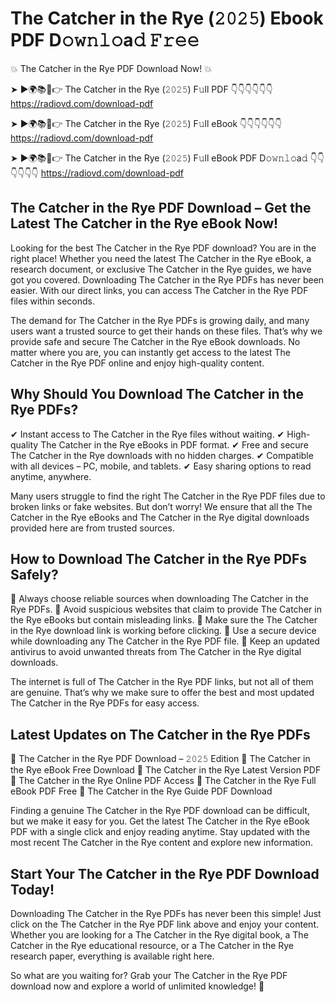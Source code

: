 # The Catcher in the Rye (𝟸𝟶𝟸𝟻) Ebook PDF D𝚘𝚠𝚗𝚕𝚘a𝚍 𝙵𝚛𝚎𝚎

💥 The Catcher in the Rye PDF Download Now! 💥

➤ ►🌍📚📱👉 The Catcher in the Rye (𝟸𝟶𝟸𝟻) F𝚞ll PDF 👇👇👇👇👇👇
https://radiovd.com/download-pdf

➤ ►🌍📚📱👉 The Catcher in the Rye (𝟸𝟶𝟸𝟻) F𝚞ll eBook 👇👇👇👇👇👇
https://radiovd.com/download-pdf

➤ ►🌍📚📱👉 The Catcher in the Rye (𝟸𝟶𝟸𝟻) F𝚞ll eBook PDF D𝚘𝚠𝚗𝚕𝚘a𝚍 👇👇👇👇👇👇
https://radiovd.com/download-pdf

## The Catcher in the Rye PDF Download – Get the Latest The Catcher in the Rye eBook Now!

Looking for the best The Catcher in the Rye PDF download? You are in the right place! Whether you need the latest The Catcher in the Rye eBook, a research document, or exclusive The Catcher in the Rye guides, we have got you covered. Downloading The Catcher in the Rye PDFs has never been easier. With our direct links, you can access The Catcher in the Rye PDF files within seconds.

The demand for The Catcher in the Rye PDFs is growing daily, and many users want a trusted source to get their hands on these files. That’s why we provide safe and secure The Catcher in the Rye eBook downloads. No matter where you are, you can instantly get access to the latest The Catcher in the Rye PDF online and enjoy high-quality content.

## Why Should You Download The Catcher in the Rye PDFs?

✔ Instant access to The Catcher in the Rye files without waiting.
✔ High-quality The Catcher in the Rye eBooks in PDF format.
✔ Free and secure The Catcher in the Rye downloads with no hidden charges.
✔ Compatible with all devices – PC, mobile, and tablets.
✔ Easy sharing options to read anytime, anywhere.

Many users struggle to find the right The Catcher in the Rye PDF files due to broken links or fake websites. But don’t worry! We ensure that all the The Catcher in the Rye eBooks and The Catcher in the Rye digital downloads provided here are from trusted sources.

## How to Download The Catcher in the Rye PDFs Safely?

📌 Always choose reliable sources when downloading The Catcher in the Rye PDFs.
📌 Avoid suspicious websites that claim to provide The Catcher in the Rye eBooks but contain misleading links.
📌 Make sure the The Catcher in the Rye download link is working before clicking.
📌 Use a secure device while downloading any The Catcher in the Rye PDF file.
📌 Keep an updated antivirus to avoid unwanted threats from The Catcher in the Rye digital downloads.

The internet is full of The Catcher in the Rye PDF links, but not all of them are genuine. That’s why we make sure to offer the best and most updated The Catcher in the Rye PDFs for easy access.

## Latest Updates on The Catcher in the Rye PDFs

🔹 The Catcher in the Rye PDF Download – 𝟸𝟶𝟸𝟻 Edition
🔹 The Catcher in the Rye eBook Free Download
🔹 The Catcher in the Rye Latest Version PDF
🔹 The Catcher in the Rye Online PDF Access
🔹 The Catcher in the Rye Full eBook PDF Free
🔹 The Catcher in the Rye Guide PDF Download

Finding a genuine The Catcher in the Rye PDF download can be difficult, but we make it easy for you. Get the latest The Catcher in the Rye eBook PDF with a single click and enjoy reading anytime. Stay updated with the most recent The Catcher in the Rye content and explore new information.

## Start Your The Catcher in the Rye PDF Download Today!

Downloading The Catcher in the Rye PDFs has never been this simple! Just click on the The Catcher in the Rye PDF link above and enjoy your content. Whether you are looking for a The Catcher in the Rye digital book, a The Catcher in the Rye educational resource, or a The Catcher in the Rye research paper, everything is available right here.

So what are you waiting for? Grab your The Catcher in the Rye PDF download now and explore a world of unlimited knowledge! 🚀